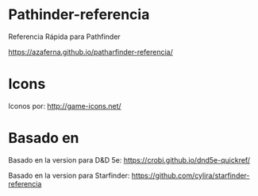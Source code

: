 Pathinder-referencia
==============

Referencia Rápida para Pathfinder

https://azaferna.github.io/patharfinder-referencia/

Icons
==============

Iconos por: http://game-icons.net/


Basado en
==============
Basado en la version para D&D 5e: https://crobi.github.io/dnd5e-quickref/

Basado en la version para Starfinder: https://github.com/cylira/starfinder-referencia
